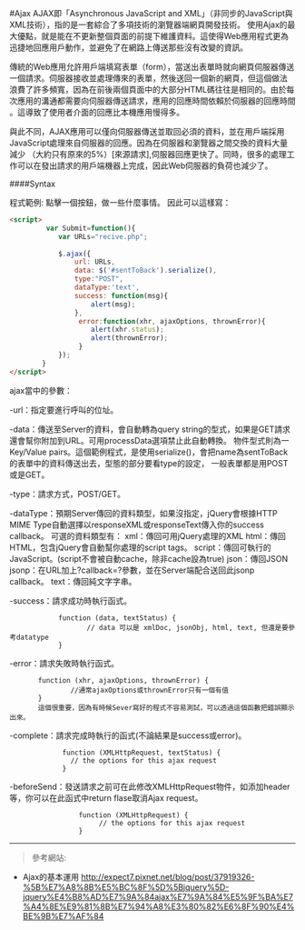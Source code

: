 
#Ajax
AJAX即「Asynchronous JavaScript and XML」（非同步的JavaScript與XML技術），指的是一套綜合了多項技術的瀏覽器端網頁開發技術。
使用Ajax的最大優點，就是能在不更新整個頁面的前提下維護資料。這使得Web應用程式更為迅捷地回應用戶動作，並避免了在網路上傳送那些沒有改變的資訊。

傳統的Web應用允許用戶端填寫表單（form），當送出表單時就向網頁伺服器傳送一個請求。伺服器接收並處理傳來的表單，然後送回一個新的網頁，但這個做法
浪費了許多頻寬，因為在前後兩個頁面中的大部分HTML碼往往是相同的。由於每次應用的溝通都需要向伺服器傳送請求，應用的回應時間依賴於伺服器的回應時間
。這導致了使用者介面的回應比本機應用慢得多。

與此不同，AJAX應用可以僅向伺服器傳送並取回必須的資料，並在用戶端採用JavaScript處理來自伺服器的回應。因為在伺服器和瀏覽器之間交換的資料大量減少
（大約只有原來的5%）[來源請求],伺服器回應更快了。同時，很多的處理工作可以在發出請求的用戶端機器上完成，因此Web伺服器的負荷也減少了。

####Syntax

程式範例: 點擊一個按鈕，做一些什麼事情。
因此可以這樣寫：
```html
<script>
         var Submit=function(){
            var URLs="recive.php";
           
            $.ajax({
                url: URLs,
                data: $('#sentToBack').serialize(),
                type:"POST",
                dataType:'text',
                success: function(msg){
                    alert(msg);
                },
                 error:function(xhr, ajaxOptions, thrownError){ 
                    alert(xhr.status); 
                    alert(thrownError); 
                 }
            });
        }
</script>
```
ajax當中的參數：

-url：指定要進行呼叫的位址。

-data：傳送至Server的資料，會自動轉為query string的型式，如果是GET請求還會幫你附加到URL。可用processData選項禁止此自動轉換。
      物件型式則為一Key/Value pairs。這個範例程式，是使用serialize()，會把name為sentToBack的表單中的資料傳送出去，型態的部分要看type的設定，
      一般表單都是用POST或是GET。
      
-type：請求方式，POST/GET。

-dataType：預期Server傳回的資料類型，如果沒指定，jQuery會根據HTTP MIME Type自動選擇以responseXML或responseText傳入你的success callback。
          可選的資料類型有：
                  xml：傳回可用jQuery處理的XML
                  html：傳回HTML，包含jQuery會自動幫你處理的script tags。
                  script：傳回可執行的JavaScript。(script不會被自動cache，除非cache設為true)
                  json：傳回JSON
                  jsonp：在URL加上?callback=?參數，並在Server端配合送回此jsonp callback。
                  text：傳回純文字字串。
                  
-success：請求成功時執行函式。

                function (data, textStatus) {
                       // data 可以是 xmlDoc, jsonObj, html, text, 但還是要參考datatype                          
                } 
                
-error：請求失敗時執行函式。

           function (xhr, ajaxOptions, thrownError) {
                   //通常ajaxOptions或thrownError只有一個有值
           } 
           這個很重要，因為有時候Sever寫好的程式不容易測試，可以透過這個函數把錯誤顯示出來。

-complete：請求完成時執行的函式(不論結果是success或error)。

                 function (XMLHttpRequest, textStatus) {
                   // the options for this ajax request 
                 }
                 
-beforeSend：發送請求之前可在此修改XMLHttpRequest物件，如添加header等，你可以在此函式中return flase取消Ajax request。

                     function (XMLHttpRequest) { 
                          // the options for this ajax request 
                     }
                     
      
***
>參考網站:
- Ajax的基本運用 <http://expect7.pixnet.net/blog/post/37919326-%5B%E7%A8%8B%E5%BC%8F%5D%5Bjquery%5D-jquery%E4%B8%AD%E7%9A%84ajax%E7%9A%84%E5%9F%BA%E7%A4%8E%E9%81%8B%E7%94%A8%E3%80%82%E6%8F%90%E4%BE%9B%E7%AF%84>               
